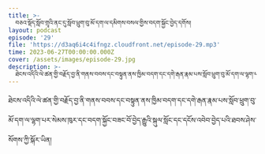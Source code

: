 ```yaml
---
title: >-
  བཅའ་སྡོད་སློབ་གྲྭའི་ནང་དུ་སློབ་ཕྲུག་བུ་མོ་དག་ལ་དམིགས་བསལ་གྱིས་བདག་སྐྱོང་བྱེད་དགོས།
layout: podcast
episode: '29'
file: 'https://d3aq6i4c4ifngz.cloudfront.net/episode-29.mp3'
time: 2023-06-27T00:00:00.000Z
cover: /assets/images/episode-29.jpg
description: >-
  ཐེངས་འདིའི་ལེ་ཚན་གྱི་བརྗོད་བྱ་ནི་གནས་བབས་དང་བསྟུན་ནས་ཁྱིམ་བདག་དང་དགེ་རྒན་རྣམ་པས་སློབ་ཕྲུག་བུ་མོ་དག་ལ་ལྷག་པར་སེམས་ཁུར་དང་བདག་སྐྱོང་བཟང་བོ་བྱེད་རྒྱུའི་སྐུལ་སློང་དང་དངོས་འབེབ་བྱེད་པའི་ཐབས་ཤེས་སོགས་ཀྱི་སྐོར་ཡིན།
---
```


ཐེངས་འདིའི་ལེ་ཚན་གྱི་བརྗོད་བྱ་ནི་གནས་བབས་དང་བསྟུན་ནས་ཁྱིམ་བདག་དང་དགེ་རྒན་རྣམ་པས་སློབ་ཕྲུག་བུ་མོ་དག་ལ་ལྷག་པར་སེམས་ཁུར་དང་བདག་སྐྱོང་བཟང་བོ་བྱེད་རྒྱུའི་སྐུལ་སློང་དང་དངོས་འབེབ་བྱེད་པའི་ཐབས་ཤེས་སོགས་ཀྱི་སྐོར་ཡིན།
